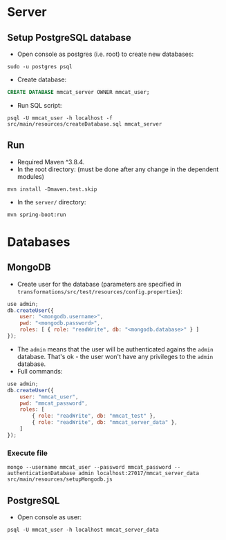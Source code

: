 # Server
## Setup PostgreSQL database
- Open console as postgres (i.e. root) to create new databases:
```console
sudo -u postgres psql
```
- Create database:
```sql
CREATE DATABASE mmcat_server OWNER mmcat_user;
```
- Run SQL script:
```console
psql -U mmcat_user -h localhost -f src/main/resources/createDatabase.sql mmcat_server
```

## Run
- Required Maven ^3.8.4.
- In the root directory: (must be done after any change in the dependent modules)
```console
mvn install -Dmaven.test.skip
```

- In the `server/` directory:
```console
mvn spring-boot:run
```

# Databases
## MongoDB
- Create user for the database (parameters are specified in `transformations/src/test/resources/config.properties`):
```js
use admin;
db.createUser({
    user: "<mongodb.username>",
    pwd: "<mongodb.password>",
    roles: [ { role: "readWrite", db: "<mongodb.database>" } ]
});
```
- The `admin` means that the user will be authenticated agains the `admin` database. That's ok - the user won't have any privileges to the `admin` database.
- Full commands:
```js
use admin;
db.createUser({
    user: "mmcat_user",
    pwd: "mmcat_password",
    roles: [
        { role: "readWrite", db: "mmcat_test" },
        { role: "readWrite", db: "mmcat_server_data" },
    ]
});
```

### Execute file
```console
mongo --username mmcat_user --password mmcat_password --authenticationDatabase admin localhost:27017/mmcat_server_data src/main/resources/setupMongodb.js
```

## PostgreSQL
- Open console as user:
```console
psql -U mmcat_user -h localhost mmcat_server_data
```
